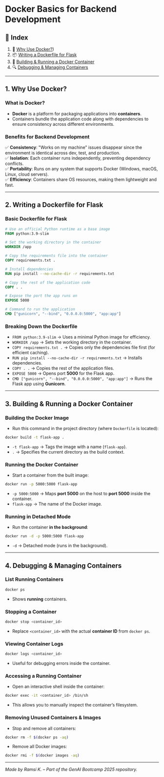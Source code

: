 # **Docker Basics for Backend Development**

## 📌 Index

1. 🔹 [Why Use Docker?](#1-why-use-docker))
2. 📦 [Writing a Dockerfile for Flask](#2-writing-a-dockerfile-for-flask)
3. 🚀 [Building & Running a Docker Container](#3-building--running-a-docker-container)
4. 🔍 [Debugging & Managing Containers](#4-debugging--managing-containers)

---

## **1. Why Use Docker?**

### **What is Docker?**

- **Docker** is a platform for packaging applications into **containers**.
- Containers bundle the application code along with dependencies to ensure consistency across different environments.

### **Benefits for Backend Development**

✅ **Consistency**: "Works on my machine" issues disappear since the environment is identical across dev, test, and production.  
✅ **Isolation**: Each container runs independently, preventing dependency conflicts.  
✅ **Portability**: Runs on any system that supports Docker (Windows, macOS, Linux, cloud servers).  
✅ **Efficiency**: Containers share OS resources, making them lightweight and fast.

---

## **2. Writing a Dockerfile for Flask**

### **Basic Dockerfile for Flask**

```dockerfile
# Use an official Python runtime as a base image
FROM python:3.9-slim

# Set the working directory in the container
WORKDIR /app

# Copy the requirements file into the container
COPY requirements.txt .

# Install dependencies
RUN pip install --no-cache-dir -r requirements.txt

# Copy the rest of the application code
COPY . .

# Expose the port the app runs on
EXPOSE 5000

# Command to run the application
CMD ["gunicorn", "--bind", "0.0.0.0:5000", "app:app"]
```

### **Breaking Down the Dockerfile**

- `FROM python:3.9-slim` → Uses a minimal Python image for efficiency.
- `WORKDIR /app` → Sets the working directory in the container.
- `COPY requirements.txt .` → Copies only the dependencies file first (for efficient caching).
- `RUN pip install --no-cache-dir -r requirements.txt` → Installs dependencies.
- `COPY . .` → Copies the rest of the application files.
- `EXPOSE 5000` → Opens port **5000** for the Flask app.
- `CMD ["gunicorn", "--bind", "0.0.0.0:5000", "app:app"]` → Runs the Flask app using **Gunicorn**.

---

## **3. Building & Running a Docker Container**

### **Building the Docker Image**

- Run this command in the project directory (where `Dockerfile` is located):

```bash
docker build -t flask-app .
```

- `-t flask-app` → Tags the image with a name (`flask-app`).
- `.` → Specifies the current directory as the build context.

### **Running the Docker Container**

- Start a container from the built image:

```bash
docker run -p 5000:5000 flask-app
```

- `-p 5000:5000` → Maps **port 5000** on the host to **port 5000** inside the container.
- `flask-app` → The name of the Docker image.

### **Running in Detached Mode**

- Run the container **in the background**:

```bash
docker run -d -p 5000:5000 flask-app
```

- `-d` → Detached mode (runs in the background).

---

## **4. Debugging & Managing Containers**

### **List Running Containers**

```bash
docker ps
```

- Shows **running** containers.

### **Stopping a Container**

```bash
docker stop <container_id>
```

- Replace `<container_id>` with the actual **container ID** from `docker ps`.

### **Viewing Container Logs**

```bash
docker logs <container_id>
```

- Useful for debugging errors inside the container.

### **Accessing a Running Container**

- Open an interactive shell inside the container:

```bash
docker exec -it <container_id> /bin/sh
```

- This allows you to manually inspect the container’s filesystem.

### **Removing Unused Containers & Images**

- Stop and remove all containers:

```bash
docker rm -f $(docker ps -aq)
```

- Remove all Docker images:

```bash
docker rmi -f $(docker images -aq)
```

---

_Made by Ramsi K. – Part of the GenAI Bootcamp 2025 repository._
